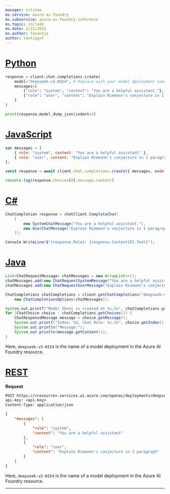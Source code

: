 ```yaml
---
manager: nitinme
ms.service: azure-ai-foundry
ms.subservice: azure-ai-foundry-inference
ms.topic: include
ms.date: 1/21/2025
ms.author: fasantia
author: santiagxf
---
```


# [Python](#tab/python)

```python
response = client.chat.completions.create(
    model="deepseek-v3-0324", # Replace with your model dpeloyment name.
    messages=[
        {"role": "system", "content": "You are a helpful assistant."},
        {"role": "user", "content": "Explain Riemann's conjecture in 1 paragraph"}
    ]
)

print(response.model_dump_json(indent=2)
```

# [JavaScript](#tab/javascript)

```javascript
var messages = [
    { role: "system", content: "You are a helpful assistant" },
    { role: "user", content: "Explain Riemann's conjecture in 1 paragraph" },
];

const response = await client.chat.completions.create({ messages, model: "deepseek-v3-0324" });

console.log(response.choices[0].message.content)
```

# [C#](#tab/csharp)

```csharp
ChatCompletion response = chatClient.CompleteChat(
    [
        new SystemChatMessage("You are a helpful assistant."),
        new UserChatMessage("Explain Riemann's conjecture in 1 paragraph"),
    ]);

Console.WriteLine($"{response.Role}: {response.Content[0].Text}");
```

# [Java](#tab/java)

```java
List<ChatRequestMessage> chatMessages = new ArrayList<>();
chatMessages.add(new ChatRequestSystemMessage("You are a helpful assistant"));
chatMessages.add(new ChatRequestUserMessage("Explain Riemann's conjecture in 1 paragraph"));

ChatCompletions chatCompletions = client.getChatCompletions("deepseek-v3-0324",
    new ChatCompletionsOptions(chatMessages));

System.out.printf("Model ID=%s is created at %s.%n", chatCompletions.getId(), chatCompletions.getCreatedAt());
for (ChatChoice choice : chatCompletions.getChoices()) {
    ChatResponseMessage message = choice.getMessage();
    System.out.printf("Index: %d, Chat Role: %s.%n", choice.getIndex(), message.getRole());
    System.out.println("Message:");
    System.out.println(message.getContent());
}
```

Here, `deepseek-v3-0324` is the name of a model deployment in the Azure AI Foundry resource.

# [REST](#tab/rest)

__Request__

```HTTP/1.1
POST https://<resource>.services.ai.azure.com/openai/deployments/deepseek-v3-0324/chat/completions?api-version=2024-10-21
api-key: <api-key>
Content-Type: application/json
```

```JSON
{
    "messages": [
        {
            "role": "system",
            "content": "You are a helpful assistant"
        },
        {
            "role": "user",
            "content": "Explain Riemann's conjecture in 1 paragraph"
        }
    ]
}
```

Here, `deepseek-v3-0324` is the name of a model deployment in the Azure AI Foundry resource.

---
